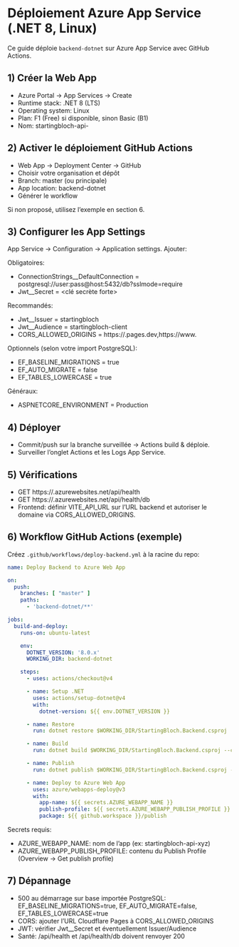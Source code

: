 # Déploiement Azure App Service (.NET 8, Linux)

Ce guide déploie `backend-dotnet` sur Azure App Service avec GitHub Actions.

## 1) Créer la Web App
- Azure Portal → App Services → Create
- Runtime stack: .NET 8 (LTS)
- Operating system: Linux
- Plan: F1 (Free) si disponible, sinon Basic (B1)
- Nom: startingbloch-api-<unique>

## 2) Activer le déploiement GitHub Actions
- Web App → Deployment Center → GitHub
- Choisir votre organisation et dépôt
- Branch: master (ou principale)
- App location: backend-dotnet
- Générer le workflow

Si non proposé, utilisez l’exemple en section 6.

## 3) Configurer les App Settings
App Service → Configuration → Application settings. Ajouter:

Obligatoires:
- ConnectionStrings__DefaultConnection = postgresql://user:pass@host:5432/db?sslmode=require
- Jwt__Secret = <clé secrète forte>

Recommandés:
- Jwt__Issuer = startingbloch
- Jwt__Audience = startingbloch-client
- CORS_ALLOWED_ORIGINS = https://<ton-site>.pages.dev,https://www.<ton-domaine>

Optionnels (selon votre import PostgreSQL):
- EF_BASELINE_MIGRATIONS = true
- EF_AUTO_MIGRATE = false
- EF_TABLES_LOWERCASE = true

Généraux:
- ASPNETCORE_ENVIRONMENT = Production

## 4) Déployer
- Commit/push sur la branche surveillée → Actions build & déploie.
- Surveiller l’onglet Actions et les Logs App Service.

## 5) Vérifications
- GET https://<app>.azurewebsites.net/api/health
- GET https://<app>.azurewebsites.net/api/health/db
- Frontend: définir VITE_API_URL sur l’URL backend et autoriser le domaine via CORS_ALLOWED_ORIGINS.

## 6) Workflow GitHub Actions (exemple)
Créez `.github/workflows/deploy-backend.yml` à la racine du repo:

```yaml
name: Deploy Backend to Azure Web App

on:
  push:
    branches: [ "master" ]
    paths:
      - 'backend-dotnet/**'

jobs:
  build-and-deploy:
    runs-on: ubuntu-latest

    env:
      DOTNET_VERSION: '8.0.x'
      WORKING_DIR: backend-dotnet

    steps:
      - uses: actions/checkout@v4

      - name: Setup .NET
        uses: actions/setup-dotnet@v4
        with:
          dotnet-version: ${{ env.DOTNET_VERSION }}

      - name: Restore
        run: dotnet restore $WORKING_DIR/StartingBloch.Backend.csproj

      - name: Build
        run: dotnet build $WORKING_DIR/StartingBloch.Backend.csproj --configuration Release --no-restore

      - name: Publish
        run: dotnet publish $WORKING_DIR/StartingBloch.Backend.csproj -c Release -o ${{github.workspace}}/publish

      - name: Deploy to Azure Web App
        uses: azure/webapps-deploy@v3
        with:
          app-name: ${{ secrets.AZURE_WEBAPP_NAME }}
          publish-profile: ${{ secrets.AZURE_WEBAPP_PUBLISH_PROFILE }}
          package: ${{ github.workspace }}/publish
```

Secrets requis:
- AZURE_WEBAPP_NAME: nom de l’app (ex: startingbloch-api-xyz)
- AZURE_WEBAPP_PUBLISH_PROFILE: contenu du Publish Profile (Overview → Get publish profile)

## 7) Dépannage
- 500 au démarrage sur base importée PostgreSQL: EF_BASELINE_MIGRATIONS=true, EF_AUTO_MIGRATE=false, EF_TABLES_LOWERCASE=true
- CORS: ajouter l’URL Cloudflare Pages à CORS_ALLOWED_ORIGINS
- JWT: vérifier Jwt__Secret et éventuellement Issuer/Audience
- Santé: /api/health et /api/health/db doivent renvoyer 200
